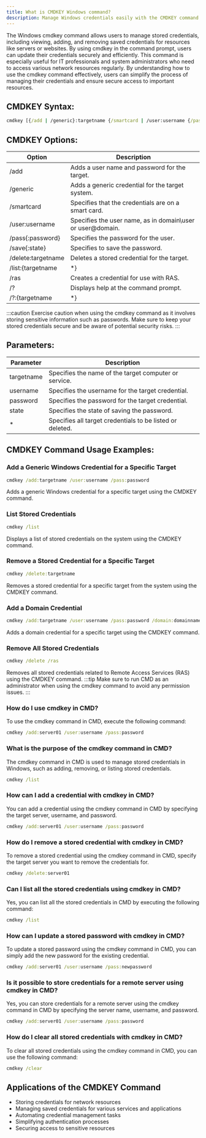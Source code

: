```yaml
---
title: What is CMDKEY Windows command?
description: Manage Windows credentials easily with the CMDKEY command.
---
```


The Windows cmdkey command allows users to manage stored credentials, including viewing, adding, and removing saved credentials for resources like servers or websites. By using cmdkey in the command prompt, users can update their credentials securely and efficiently. This command is especially useful for IT professionals and system administrators who need to access various network resources regularly. By understanding how to use the cmdkey command effectively, users can simplify the process of managing their credentials and ensure secure access to important resources.

## CMDKEY Syntax:
```cmd
cmdkey [{/add | /generic}:targetname {/smartcard | /user:username {/pass{:password} | /save{:state}}} | /delete:targetname | /list: {targetname | *} | /ras | /? | /?:{targetname | *}]
```

## CMDKEY Options:

| Option                | Description                                     |
|-----------------------|-------------------------------------------------|
| /add                  | Adds a user name and password for the target.    |
| /generic              | Adds a generic credential for the target system. |
| /smartcard            | Specifies that the credentials are on a smart card.|
| /user:username        | Specifies the user name, as in domain\user or user@domain. |
| /pass{:password}      | Specifies the password for the user.            |
| /save{:state}         | Specifies to save the password.                  |
| /delete:targetname    | Deletes a stored credential for the target.      |
| /list:{targetname | *} | Lists stored credentials.                      |
| /ras                  | Creates a credential for use with RAS.           |
| /?                    | Displays help at the command prompt.             |
| /?:{targetname | *}   | Provides more information about the command.    |

:::caution
Exercise caution when using the cmdkey command as it involves storing sensitive information such as passwords. Make sure to keep your stored credentials secure and be aware of potential security risks.
:::

## Parameters:
| Parameter      | Description                                            |
|----------------|--------------------------------------------------------|
| targetname     | Specifies the name of the target computer or service.  |
| username       | Specifies the username for the target credential.      |
| password       | Specifies the password for the target credential.      |
| state          | Specifies the state of saving the password.            |
| *              | Specifies all target credentials to be listed or deleted. |
## CMDKEY Command Usage Examples:
### Add a Generic Windows Credential for a Specific Target
```cmd
cmdkey /add:targetname /user:username /pass:password
```
Adds a generic Windows credential for a specific target using the CMDKEY command.

### List Stored Credentials
```cmd
cmdkey /list
```
Displays a list of stored credentials on the system using the CMDKEY command.

### Remove a Stored Credential for a Specific Target
```cmd
cmdkey /delete:targetname
```
Removes a stored credential for a specific target from the system using the CMDKEY command.

### Add a Domain Credential
```cmd
cmdkey /add:targetname /user:username /pass:password /domain:domainname
```
Adds a domain credential for a specific target using the CMDKEY command.

### Remove All Stored Credentials
```cmd
cmdkey /delete /ras
```
Removes all stored credentials related to Remote Access Services (RAS) using the CMDKEY command.
:::tip
Make sure to run CMD as an administrator when using the cmdkey command to avoid any permission issues.
:::

### How do I use cmdkey in CMD?
To use the cmdkey command in CMD, execute the following command:
```cmd
cmdkey /add:server01 /user:username /pass:password
```

### What is the purpose of the cmdkey command in CMD?
The cmdkey command in CMD is used to manage stored credentials in Windows, such as adding, removing, or listing stored credentials.
```cmd
cmdkey /list
```

### How can I add a credential with cmdkey in CMD?
You can add a credential using the cmdkey command in CMD by specifying the target server, username, and password.
```cmd
cmdkey /add:server01 /user:username /pass:password
```

### How do I remove a stored credential with cmdkey in CMD?
To remove a stored credential using the cmdkey command in CMD, specify the target server you want to remove the credentials for.
```cmd
cmdkey /delete:server01
```

### Can I list all the stored credentials using cmdkey in CMD?
Yes, you can list all the stored credentials in CMD by executing the following command:
```cmd
cmdkey /list
```

### How can I update a stored password with cmdkey in CMD?
To update a stored password using the cmdkey command in CMD, you can simply add the new password for the existing credential.
```cmd
cmdkey /add:server01 /user:username /pass:newpassword
```

### Is it possible to store credentials for a remote server using cmdkey in CMD?
Yes, you can store credentials for a remote server using the cmdkey command in CMD by specifying the server name, username, and password.
```cmd
cmdkey /add:server01 /user:username /pass:password
```

### How do I clear all stored credentials with cmdkey in CMD?
To clear all stored credentials using the cmdkey command in CMD, you can use the following command:
```cmd
cmdkey /clear
```
## Applications of the CMDKEY Command

- Storing credentials for network resources
- Managing saved credentials for various services and applications
- Automating credential management tasks
- Simplifying authentication processes
- Securing access to sensitive resources